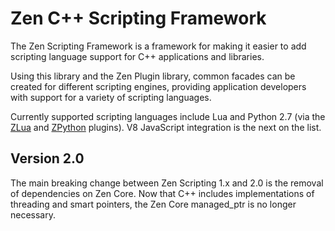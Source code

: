 # Zen C++ Scripting Framework

The Zen Scripting Framework is a framework for making it easier to add scripting language support for C++ applications and libraries.

Using this library and the Zen Plugin library, common facades can be created for different scripting engines, providing application developers with support for a variety of scripting languages.

Currently supported scripting languages include Lua and Python 2.7 (via the [ZLua](https://github.com/indie-zen-plugins/ZLua) and [ZPython](https://github.com/indie-zen-plugins/ZPython) plugins).  V8 JavaScript integration is the next on the list.

## Version 2.0

The main breaking change between Zen Scripting 1.x and 2.0 is the removal of dependencies on Zen Core.  Now that C++ includes implementations of threading and smart pointers, the Zen Core managed_ptr is no longer necessary.
